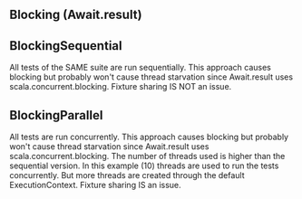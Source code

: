 ## Blocking (Await.result)

## BlockingSequential
All tests of the SAME suite are run sequentially.
This approach causes blocking but probably won't cause thread starvation since Await.result uses scala.concurrent.blocking. 
Fixture sharing IS NOT an issue.

## BlockingParallel
All tests are run concurrently.
This approach causes blocking but probably won't cause thread starvation since Await.result uses scala.concurrent.blocking. 
The number of threads used is higher than the sequential version. In this example (10) threads are used to run the tests concurrently. But more threads are created through the default ExecutionContext.
Fixture sharing IS an issue.
